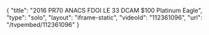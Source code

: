 {
    "title": "2016 PR70 ANACS FDOI LE 33 DCAM $100 Platinum Eagle",
    "type": "solo",
    "layout": "iframe-static",
    "videoId": "112361096",
    "url": "\/tvpembed\/112361096"
}